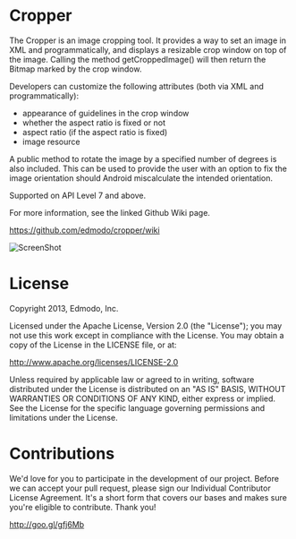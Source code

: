 Cropper
=======
The Cropper is an image cropping tool. It provides a way to set an image in XML and programmatically, and displays a resizable crop window on top of the image. Calling the method getCroppedImage() will then return the Bitmap marked by the crop window.

Developers can customize the following attributes (both via XML and programmatically):

- appearance of guidelines in the crop window
- whether the aspect ratio is fixed or not
- aspect ratio (if the aspect ratio is fixed)
- image resource

A public method to rotate the image by a specified number of degrees is also included. This can be used to provide the user with an option to fix the image orientation should Android miscalculate the intended orientation.

Supported on API Level 7 and above.

For more information, see the linked Github Wiki page. 

https://github.com/edmodo/cropper/wiki

![ScreenShot](http://i.imgur.com/3FhsTgfl.jpg)

License
=======
Copyright 2013, Edmodo, Inc. 

Licensed under the Apache License, Version 2.0 (the "License"); you may not use this work except in compliance with the License.
You may obtain a copy of the License in the LICENSE file, or at:

http://www.apache.org/licenses/LICENSE-2.0

Unless required by applicable law or agreed to in writing, software distributed under the License is distributed on an "AS IS" BASIS, WITHOUT WARRANTIES OR CONDITIONS OF ANY KIND, either express or implied. See the License for the specific language governing permissions and limitations under the License.

Contributions
=======

We'd love for you to participate in the development of our project. Before we can accept your pull request, please sign our Individual Contributor License Agreement. It's a short form that covers our bases and makes sure you're eligible to contribute. Thank you!

http://goo.gl/gfj6Mb
